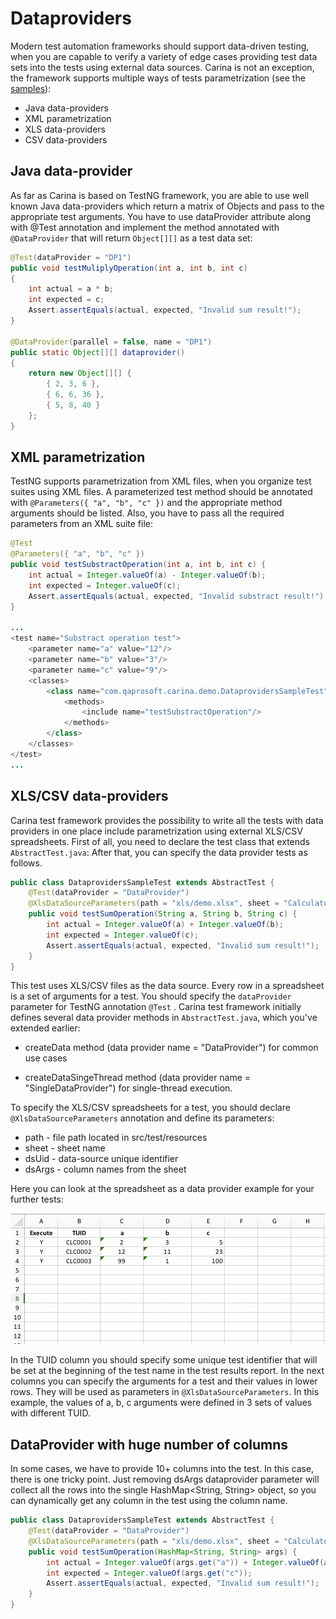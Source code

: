 # Dataproviders

Modern test automation frameworks should support data-driven testing, when you are capable to verify a variety of edge cases providing test data sets into the tests using external data sources. Carina is not an exception, the framework supports multiple ways of tests parametrization (see the [samples](https://github.com/qaprosoft/carina-demo/blob/master/src/test/java/com/qaprosoft/carina/demo/DataprovidersSampleTest.java)):

* Java data-providers
* XML parametrization
* XLS data-providers
* CSV data-providers

## Java data-provider
As far as Carina is based on TestNG framework, you are able to use well known Java data-providers which return a matrix of Objects and pass to the appropriate test arguments. You have to use dataProvider attribute along with @Test annotation and implement the method annotated with `@DataProvider` that will return `Object[][]` as a test data set:
```java
@Test(dataProvider = "DP1")
public void testMuliplyOperation(int a, int b, int c)
{
	int actual = a * b;
	int expected = c;
	Assert.assertEquals(actual, expected, "Invalid sum result!");
}

@DataProvider(parallel = false, name = "DP1")
public static Object[][] dataprovider()
{
	return new Object[][] {
		{ 2, 3, 6 },
		{ 6, 6, 36 },
		{ 5, 8, 40 } 
	};
}
```

## XML parametrization
TestNG supports parametrization from XML files, when you organize test suites using XML files. A parameterized test method should be annotated with `@Parameters({ "a", "b", "c" })` and the appropriate method arguments should be listed. Also, you have to pass all the required parameters from an XML suite file:
```java
@Test
@Parameters({ "a", "b", "c" })
public void testSubstractOperation(int a, int b, int c) {
	int actual = Integer.valueOf(a) - Integer.valueOf(b);
	int expected = Integer.valueOf(c);
	Assert.assertEquals(actual, expected, "Invalid substract result!");
}

...
<test name="Substract operation test">
	<parameter name="a" value="12"/>
	<parameter name="b" value="3"/>
	<parameter name="c" value="9"/>
	<classes>
		<class name="com.qaprosoft.carina.demo.DataprovidersSampleTest">
			<methods>
				<include name="testSubstractOperation"/>
			</methods>
		</class>
	</classes>
</test>
...
```

## XLS/CSV data-providers
Carina test framework provides the possibility to write all the tests with data providers in one place include parametrization using external XLS/CSV spreadsheets. First of all, you need to declare the test class that extends `AbstractTest.java`:
After that, you can specify the data provider tests as follows.
```java
public class DataprovidersSampleTest extends AbstractTest {
	@Test(dataProvider = "DataProvider")
	@XlsDataSourceParameters(path = "xls/demo.xlsx", sheet = "Calculator", dsUid = "TUID", dsArgs = "a,b,c")
	public void testSumOperation(String a, String b, String c) {
		int actual = Integer.valueOf(a) + Integer.valueOf(b);
		int expected = Integer.valueOf(c);
		Assert.assertEquals(actual, expected, "Invalid sum result!");
	}
}
```

This test uses XLS/CSV files as the data source. Every row in a spreadsheet is a set of arguments for a test. You should specify the `dataProvider` parameter for TestNG annotation `@Test` . Carina test framework initially defines several data provider methods in `AbstractTest.java`, which you've extended earlier:

* createData method (data provider name = "DataProvider") for common use cases

* createDataSingeThread method (data provider name = "SingleDataProvider") for single-thread execution.

To specify the XLS/CSV spreadsheets for a test, you should declare `@XlsDataSourceParameters` annotation and define its parameters:

* path - file path located in src/test/resources
* sheet - sheet name
* dsUid - data-source unique identifier
* dsArgs - column names from the sheet

Here you can look at the spreadsheet as a data provider example for your further tests:

![XLS file - Data Provider - screenshot](./img/xlsscreen.png)

In the TUID column you should specify some unique test identifier that will be set at the beginning of the test name in the test results report. In the next columns you can specify the arguments for a test and their values in lower rows. They will be used as parameters in `@XlsDataSourceParameters`. In this example, the values of a, b, c arguments were defined in 3 sets of values with different TUID.

## DataProvider with huge number of columns
In some cases, we have to provide 10+ columns into the test. In this case, there is one tricky point. Just removing dsArgs dataprovider parameter will collect all the rows into the single HashMap<String, String> object, so you can dynamically get any column in the test using the column name.
```java
public class DataprovidersSampleTest extends AbstractTest {
	@Test(dataProvider = "DataProvider")
	@XlsDataSourceParameters(path = "xls/demo.xlsx", sheet = "Calculator", dsUid = "TUID")
	public void testSumOperation(HashMap<String, String> args) {
		int actual = Integer.valueOf(args.get("a")) + Integer.valueOf(args.get("b"));
		int expected = Integer.valueOf(args.get("c"));
		Assert.assertEquals(actual, expected, "Invalid sum result!");
	}
}
```
